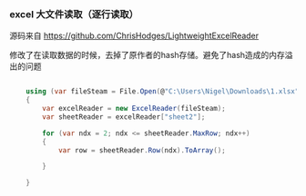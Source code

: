 ﻿
### excel 大文件读取（逐行读取）

源码来自  https://github.com/ChrisHodges/LightweightExcelReader

修改了在读取数据的时候，去掉了原作者的hash存储。避免了hash造成的内存溢出的问题


```csharp

    using (var fileSteam = File.Open(@"C:\Users\Nigel\Downloads\1.xlsx", FileMode.Open))
    {
        var excelReader = new ExcelReader(fileSteam);
        var sheetReader = excelReader["sheet2"];

        for (var ndx = 2; ndx <= sheetReader.MaxRow; ndx++)
        {
            var row = sheetReader.Row(ndx).ToArray();

        }

    }

```